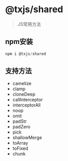 # @txjs/shared

> JS常用方法

## npm安装

```javascript
npm i @txjs/shared
```

## 支持方法

- camelize
- clamp
- cloneDeep
- callInterceptor
- interceptorAll
- noop
- omit
- padStr
- padZero
- pick
- shallowMerge
- toArray
- toFixed
- chunk